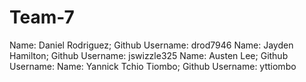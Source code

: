 # Team-7
Name: Daniel Rodriguez; Github Username: drod7946
Name: Jayden Hamilton; Github Username: jswizzle325
Name: Austen Lee; Github Username: 
Name: Yannick Tchio Tiombo; Github Username: yttiombo

